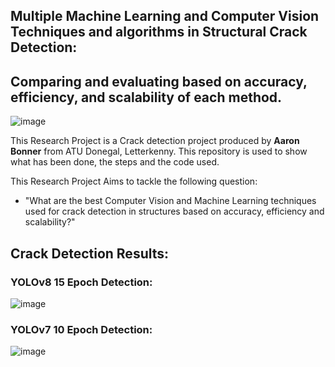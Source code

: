 ## Multiple Machine Learning and Computer Vision Techniques and algorithms in Structural Crack Detection:
## Comparing and evaluating based on accuracy, efficiency, and scalability of each method.

![image](https://github.com/aaronbonnerATU/Research-Project/assets/116584780/635e0fe9-5936-4d6c-be10-a69c139b4aa2)

This Research Project is a Crack detection project produced by **Aaron Bonner** from ATU Donegal, Letterkenny. This repository is used to show what has been done, the steps and the code used. 

This Research Project Aims to tackle the following question:
* "What are the best Computer Vision and Machine Learning techniques used for crack detection in structures based on accuracy, efficiency and scalability?"

## Crack Detection Results: 
### YOLOv8 15 Epoch Detection:
![image](https://github.com/aaronbonnerATU/Research-Project/assets/116584780/be5279d3-0b49-4372-8541-b6cab74af4a2)


### YOLOv7 10 Epoch Detection:
![image](https://github.com/aaronbonnerATU/Research-Project/assets/116584780/adf9d92a-634d-4410-a519-714fa03fa22f)
